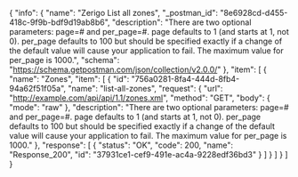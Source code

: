 {
  "info": {
    "name": "Zerigo List all zones",
    "_postman_id": "8e6928cd-d455-418c-9f9b-bdf9d19ab8b6",
    "description": "There are two optional parameters: page=# and per_page=#. page defaults to 1 (and starts at 1, not 0). per_page defaults to 100 but should be specified exactly if a change of the default value will cause your application to fail. The maximum value for per_page is 1000.",
    "schema": "https://schema.getpostman.com/json/collection/v2.0.0/"
  },
  "item": [
    {
      "name": "Zones",
      "item": [
        {
          "id": "756a0281-8fa4-444d-8fb4-94a62f51f05a",
          "name": "list-all-zones",
          "request": {
            "url": "http://example.com/api/api/1.1/zones.xml",
            "method": "GET",
            "body": {
              "mode": "raw"
            },
            "description": "There are two optional parameters: page=# and per_page=#. page defaults to 1 (and starts at 1, not 0). per_page defaults to 100 but should be specified exactly if a change of the default value will cause your application to fail. The maximum value for per_page is 1000."
          },
          "response": [
            {
              "status": "OK",
              "code": 200,
              "name": "Response_200",
              "id": "37931ce1-cef9-491e-ac4a-9228edf36bd3"
            }
          ]
        }
      ]
    }
  ]
}